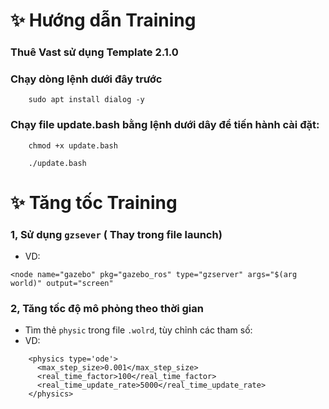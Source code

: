 # ✨ Hướng dẫn Training
### Thuê Vast sử dụng Template 2.1.0
### Chạy dòng lệnh dưới đây trước
```
    sudo apt install dialog -y
```
### Chạy file update.bash bằng lệnh dưới dây để tiến hành cài đặt:
```
    chmod +x update.bash
```
```
    ./update.bash
```
# ✨ Tăng tốc Training
### 1, Sử dụng `gzsever` ( Thay trong file launch)
- VD:
```
<node name="gazebo" pkg="gazebo_ros" type="gzserver" args="$(arg world)" output="screen"
```
### 2, Tăng tốc độ mô phỏng theo thời gian
- Tìm thẻ `physic` trong file `.wolrd`, tùy chỉnh các tham số:
- VD:
```
    <physics type='ode'>
      <max_step_size>0.001</max_step_size>
      <real_time_factor>100</real_time_factor>
      <real_time_update_rate>5000</real_time_update_rate>
    </physics>
```
